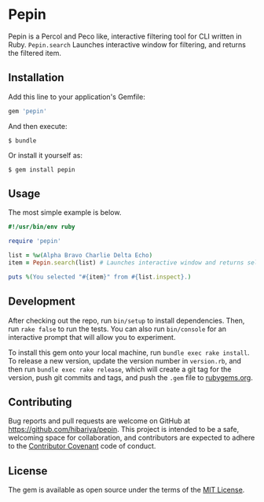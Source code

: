# Pepin

Pepin is a Percol and Peco like, interactive filtering tool for CLI written in Ruby.
`Pepin.search` Launches interactive window for filtering, and returns the filtered item.

## Installation

Add this line to your application's Gemfile:

```ruby
gem 'pepin'
```

And then execute:

    $ bundle

Or install it yourself as:

    $ gem install pepin

## Usage

The most simple example is below.

```ruby
#!/usr/bin/env ruby

require 'pepin'

list = %w(Alpha Bravo Charlie Delta Echo)
item = Pepin.search(list) # Launches interactive window and returns selected item

puts %(You selected "#{item}" from #{list.inspect}.)
```

## Development

After checking out the repo, run `bin/setup` to install dependencies. Then, run `rake false` to run the tests. You can also run `bin/console` for an interactive prompt that will allow you to experiment.

To install this gem onto your local machine, run `bundle exec rake install`. To release a new version, update the version number in `version.rb`, and then run `bundle exec rake release`, which will create a git tag for the version, push git commits and tags, and push the `.gem` file to [rubygems.org](https://rubygems.org).

## Contributing

Bug reports and pull requests are welcome on GitHub at https://github.com/hibariya/pepin. This project is intended to be a safe, welcoming space for collaboration, and contributors are expected to adhere to the [Contributor Covenant](contributor-covenant.org) code of conduct.

## License

The gem is available as open source under the terms of the [MIT License](http://opensource.org/licenses/MIT).
